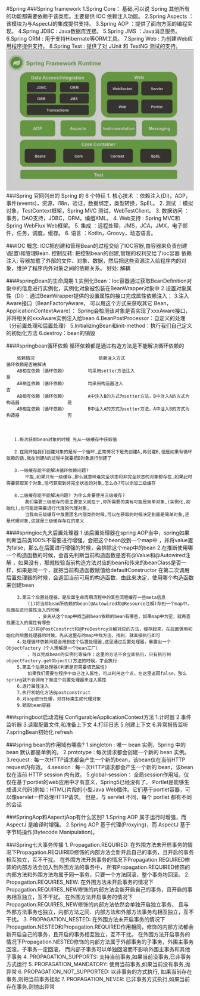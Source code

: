 #Spring
   ###Spring framework
       1.Spring Core： 基础,可以说 Spring 其他所有的功能都需要依赖于该类库。主要提供 IOC 依赖注入功能。
       2.Spring Aspects ： 该模块为与AspectJ的集成提供支持。
       3.Spring AOP ：提供了面向方面的编程实现。
       4.Spring JDBC : Java数据库连接。
       5.Spring JMS ：Java消息服务。
       6.Spring ORM : 用于支持Hibernate等ORM工具。
       7.Spring Web : 为创建Web应用程序提供支持。
       8.Spring Test : 提供了对 JUnit 和 TestNG 测试的支持。
   ![](document/resource/spring_framework.png)
   ###Spring 官⽹列出的 Spring 的 6 个特征
       1. 核心技术 ：依赖注入(DI)，AOP，事件(events)，资源，i18n，验证，数据绑定，类型转换，SpEL。
       2. 测试 ：模拟对象，TestContext框架，Spring MVC 测试，WebTestClient。
       3. 数据访问 ：事务，DAO支持，JDBC，ORM，编组XML。
       4. Web支持 : Spring MVC和Spring WebFlux Web框架。
       5. 集成 ：远程处理，JMS，JCA，JMX，电子邮件，任务，调度，缓存。
       6. 语言 ：Kotlin，Groovy，动态语言。
        
   ###IOC
       概念: IOC把创建和管理Bean的过程交给了IOC容器,由容器来负责创建\配置\和管理Bean.
             控制反转: 把控制bean的创建,管理的权利交给了ioc容器
             依赖注入: 容器加载了外部的文件、对象、数据，然后把这些资源注入给程序内的对象，维护了程序内外对象之间的依赖关系。
       好处: 解耦
       
   ####springBean的生命周期
        1.实例化Bean：Ioc容器通过获取BeanDefinition对象中的信息进行实例化，实例化对象被包装在BeanWrapper对象中
        2.设置对象属性（DI）：通过BeanWrapper提供的设置属性的接口完成属性依赖注入；
        3.注入Aware接口（BeanFactoryAware， 可以用这个方式来获取其它 Bean，ApplicationContextAware）：
            Spring会检测该对象是否实现了xxxAware接口，并将相关的xxxAware实例注入给bean
        4.BeanPostProcessor：自定义的处理（分前置处理和后置处理）
        5.InitializingBean和init-method：执行我们自己定义的初始化方法
        6.destroy：bean的销毁
   
   ####springbean循环依赖
        循环依赖都是通过构造方法是不能解决循环依赖的
        
        依赖情况	                    依赖注入方式	                                         循环依赖是否被解决
        AB相互依赖（循环依赖）	    均采用setter方法注入	                                            是
        AB相互依赖（循环依赖）	    均采用构造器注入	                                                否
        AB相互依赖（循环依赖）	    A中注入B的方式为setter方法，B中注入A的方式为构造器	                是
        AB相互依赖（循环依赖）	    B中注入A的方式为setter方法，A中注入B的方式为构造器	                否

        
        
       1.每次获取bean对象的时候 先从一级缓存中获取值
       
       2.在刚开始我们创建对象的是有一个循环,正常情况下是先创建A,再创建B,但是如果有循环依赖的话,我在创建A的过程中就要把B对象进行创建了
       
       3.一级缓存能不能解决循环依赖问题?  
           不能,如果只有一级缓存,那么就意味着完全状态和非完全状态的对象都存在,如果此时需要获取某个对象,恰巧获取到非完全状态的对象,怎么办?可以添加二级缓存
       
       4.二级缓存能不能解决问题? 为什么非要使用三级缓存?
           我们需要三级缓存的最主要意义就在于,你所需要的类有可能是简单对象,(实例化,初始化),也可能是需要进行代理的代理对象,
           当我向三级缓存中放置匿名内部类的时候,可以在获取的时候决定到底是简单对象,还是代理对象,这就是三级缓存存在的意义

   ####springioc九大后置处理器
        1.该后置处理器在spring AOP当中，spring如果判断当前类100%不需要进行增强，会把这个bean放到一个map中
        	，并将value置为false，那么在后面进行增强的时候，会排除这个map中的bean
        2.在推断使用哪一个构造函数的时候，会首先判断当前构造函数是否有@Value和@Autowired注解
        	，如果没有，那就校验当前构造方法对应的bean和传来的beanClass是否一样，如果是同一个，就把当前构造函数赋值给defaultConstructor
        	在第二次调用后置处理器的时候，会返回当前可用的构造函数，由此来决定，使用哪个构造函数来创建bean
        
        3.第三个后置处理器，是后面生命周期流程中的某些流程缓存一些meta信息
        	(1)将当前bean所依赖的bean(@Autowired和@Resource注解)存到一个map中，后面在进行属性注入的时候
        		，会先从这个map中找当前bean依赖的bean有哪些，如果map中为空，就再查找要注入的属性有哪些
        	(2)将@PostConstrct和@PreDestroy注解对应的方法，缓存起来，在后面调用初始化的后置处理器的时候，先从这里存的map中找方法，找到，就直接执行即可
        4.处理循环依赖问题会用到这个后置处理器,这里通过后置处理器，暴露出一个ObjectFactory（个人理解是一个bean工厂）
        	，可以完成bean的实例化等操作；这里的方法不会立即执行，只有执行到objectFactory.getObject()方法的时候，才会执行
        5.第五个后置处理器(判断是否需要填充属性)
        	如果我们需要在程序中自己注入属性，可以利用这个点，在这里返回false，那么spring就不会调用下面这个后置处理器来注入属性
        6.进行属性注入
        7.执行初始化方法@postconstruct
        8.对aop进行处理，对目标类生成代理对象
        9.销毁bean容器
   
   ###springboot启动流程
       ConfigurableApplicationContext方法
        1.计时器
        2.事件监听器
        3.读取配置文件,和准备上下文
        4.打印日志
        5.创建上下文
        6.异常报告监听
        7.springBean初始化 refresh

   ###spring bean的作用域有哪些?
        1.singleton : 唯一 bean 实例，Spring 中的 bean 默认都是单例的。
        2.prototype : 每次请求都会创建一个新的 bean 实例。
        3.request : 每一次HTTP请求都会产生一个新的bean，该bean仅在当前HTTP request内有效。
        4.session : 每一次HTTP请求都会产生一个新的 bean，该bean仅在当前 HTTP session 内有效。
        5.global-session： 全局session作用域，仅仅在基于portlet的web应用中才有意义，Spring5已经没有了。
            Portlet是能够生成语义代码(例如：HTML)片段的小型Java Web插件。它们基于portlet容器，可以像servlet一样处理HTTP请求。
            但是，与 servlet 不同，每个 portlet 都有不同的会话
    
   ###SpringAop和AspectjAop有什么区别?
        1.Spring AOP 属于运行时增强，而 AspectJ 是编译时增强。 
        2.Spring AOP 基于代理(Proxying)，而 AspectJ 基于字节码操作(Bytecode Manipulation)。
        
   ###Spring七大事务传播
        1. Propagation.REQUIRED: 
            在外围方法未开启事务的情况下Propagation.REQUIRED修饰的内部方法会新开启自己的事务，且开启的事务相互独立，互不干扰。
            在外围方法开启事务的情况下Propagation.REQUIRED修饰的内部方法会加入到外围方法的事务中，
                所有Propagation.REQUIRED修饰的内部方法和外围方法均属于同一事务，只要一个方法回滚，整个事务均回滚。
        2. Propagation.REQUIRES_NEW:
            在外围方法未开启事务的情况下Propagation.REQUIRES_NEW修饰的内部方法会新开启自己的事务，且开启的事务相互独立，互不干扰。
            在外围方法开启事务的情况下Propagation.REQUIRES_NEW修饰的内部方法依然会单独开启独立事务，
                且与外部方法事务也独立，内部方法之间、内部方法和外部方法事务均相互独立，互不干扰。
        3. PROPAGATION_NESTED:
            在外围方法未开启事务的情况下Propagation.NESTED和Propagation.REQUIRED作用相同，修饰的内部方法都会新开启自己的事务，且开启的事务相互独立，互不干扰。
            在外围方法开启事务的情况下Propagation.NESTED修饰的内部方法属于外部事务的子事务，外围主事务回滚，子事务一定回滚，
                而内部子事务可以单独回滚而不影响外围主事务和其他子事务
        4. PROPAGATION_SUPPORTS: 支持当前事务,如果当前没事务,已非事务方式运行
        5. PROPAGATION_MANDATORY: 使用当前事务,如果当前没有事务,抛异常
        6. PROPAGATION_NOT_SUPPORTED:  以非事务的方式执行, 如果当前存在事务,则把当前事务挂起
        7. PROPAGATION_NEVER: 已非事务方式执行,如果当前存在事务,则抛出异常            
            
  